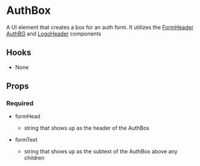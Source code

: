 # AuthBox

A UI element that creates a box for an auth form. It utilizes the [FormHeader](https://github.com/pay-theory/pay-theory-ui/tree/master/src/common/auth/FormHeader) [AuthBG](https://github.com/pay-theory/pay-theory-ui/tree/master/src/common/auth/AuthBG) and [LogoHeader](https://github.com/pay-theory/pay-theory-ui/tree/master/src/common/auth/LogoHeader) components

## Hooks
* None

## Props

### Required

* formHead
    * string that shows up as the header of the AuthBox

* formText
    * string that shows up as the subtext of the AuthBox above any children